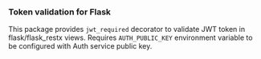### Token validation for Flask

This package provides `jwt_required` decorator to validate JWT token in flask/flask_restx views. 
Requires `AUTH_PUBLIC_KEY` environment variable to be configured with Auth service public key.
